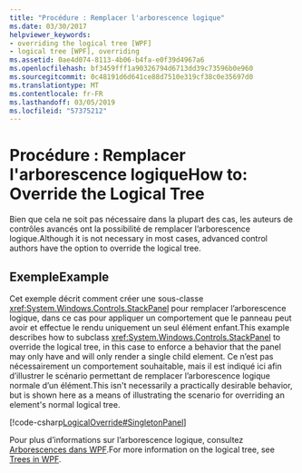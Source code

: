 ```yaml
---
title: "Procédure : Remplacer l'arborescence logique"
ms.date: 03/30/2017
helpviewer_keywords:
- overriding the logical tree [WPF]
- logical tree [WPF], overriding
ms.assetid: 0ae4d074-8113-4b06-b4fa-e0f39d4967a6
ms.openlocfilehash: bf3459fff1a90326794d6713dd39c73596b0e960
ms.sourcegitcommit: 0c48191d6d641ce88d7510e319cf38c0e35697d0
ms.translationtype: MT
ms.contentlocale: fr-FR
ms.lasthandoff: 03/05/2019
ms.locfileid: "57375212"
---
```

# <a name="how-to-override-the-logical-tree"></a><span data-ttu-id="e8107-102">Procédure : Remplacer l'arborescence logique</span><span class="sxs-lookup"><span data-stu-id="e8107-102">How to: Override the Logical Tree</span></span>
<span data-ttu-id="e8107-103">Bien que cela ne soit pas nécessaire dans la plupart des cas, les auteurs de contrôles avancés ont la possibilité de remplacer l’arborescence logique.</span><span class="sxs-lookup"><span data-stu-id="e8107-103">Although it is not necessary in most cases, advanced control authors have the option to override the logical tree.</span></span>  
  
## <a name="example"></a><span data-ttu-id="e8107-104">Exemple</span><span class="sxs-lookup"><span data-stu-id="e8107-104">Example</span></span>  
 <span data-ttu-id="e8107-105">Cet exemple décrit comment créer une sous-classe <xref:System.Windows.Controls.StackPanel> pour remplacer l’arborescence logique, dans ce cas pour appliquer un comportement que le panneau peut avoir et effectue le rendu uniquement un seul élément enfant.</span><span class="sxs-lookup"><span data-stu-id="e8107-105">This example describes how to subclass <xref:System.Windows.Controls.StackPanel> to override the logical tree, in this case to enforce a behavior that the panel may only have and will only render a single child element.</span></span> <span data-ttu-id="e8107-106">Ce n’est pas nécessairement un comportement souhaitable, mais il est indiqué ici afin d’illustrer le scénario permettant de remplacer l’arborescence logique normale d’un élément.</span><span class="sxs-lookup"><span data-stu-id="e8107-106">This isn't necessarily a practically desirable behavior, but is shown here as a means of illustrating the scenario for overriding an element's normal logical tree.</span></span>  
  
 [!code-csharp[LogicalOverride#SingletonPanel](~/samples/snippets/csharp/VS_Snippets_Wpf/LogicalOverride/CSharp/SDKSampleLibrary/class1.cs#singletonpanel)]  
  
 <span data-ttu-id="e8107-107">Pour plus d’informations sur l’arborescence logique, consultez [Arborescences dans WPF](trees-in-wpf.md).</span><span class="sxs-lookup"><span data-stu-id="e8107-107">For more information on the logical tree, see [Trees in WPF](trees-in-wpf.md).</span></span>
